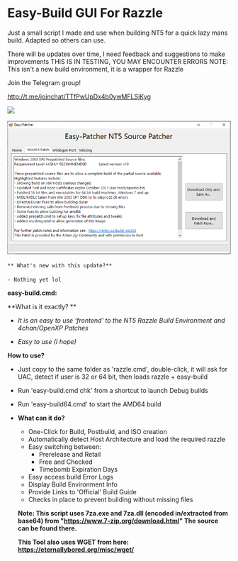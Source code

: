 # Easy-Build GUI For Razzle
Just a small script I made and use when building NT5 for a quick lazy mans build. Adapted so others can use.

There will be updates over time, I need feedback and suggestions to make improvements
THIS IS IN TESTING, YOU MAY ENCOUNTER ERRORS
NOTE: This isn't a new build environment, it is a wrapper for Razzle

Join the Telegram group!

http://t.me/joinchat/TTfPwUpDx4b0ywMFLSjKyg

![](https://github.com/jaydengamble6/easy-build-nt5/raw/main/easy-build.png)

![](https://github.com/jaydengamble6/easy-build-nt5/raw/main/easy-patcher.png)



```
** What's new with this update?**

- Nothing yet lol

```



**easy-build.cmd:**

**What is it exactly? **

- *It is an easy to use 'frontend' to the NT5 Razzle Build Environment and 4chan/OpenXP Patches* 

- *Easy to use (I hope)*

**How to use?**

- Just copy to the same folder as 'razzle.cmd', double-click, it will ask for UAC, detect if user is 32 or 64 bit, then loads razzle + easy-build

- Run 'easy-build.cmd chk' from a shortcut to launch Debug builds

- Run 'easy-build64.cmd' to start the AMD64 build
  
- **What can it do?**
  
  - One-Click for Build, Postbuild, and ISO creation
  - Automatically detect Host Architecture and load the required razzle
  - Easy switching between:
    - Prerelease and Retail
    - Free and Checked
    - Timebomb Expiration Days
  - Easy access build Error Logs
  - Display Build Environment Info
  - Provide Links to 'Official' Build Guide
  - Checks in place to prevent building without missing files
  
  **Note: This script uses 7za.exe and 7za.dll (encoded in/extracted from base64) from "https://www.7-zip.org/download.html" The source can be found there.**
  
  **This Tool also uses WGET from here: https://eternallybored.org/misc/wget/**
  
  
